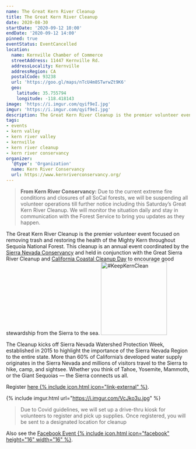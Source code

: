 ```yaml
---
name: The Great Kern River Cleanup
title: The Great Kern River Cleanup
date: 2020-08-30
startDate: '2020-09-12 10:00'
endDate: '2020-09-12 14:00'
pinned: true
eventStatus: EventCancelled
location:
  name: Kernville Chamber of Commerce
  streetAddress: 11447 Kernville Rd.
  addressLocality: Kernville
  addressRegion: CA
  postalCode: 93238
  url: 'https://goo.gl/maps/nTcU4m8STwrwZt9K6'
  geo:
    latitude: 35.755794
    longitude: -118.418143
image: 'https://i.imgur.com/qyif9eI.jpg'
imgur: 'https://i.imgur.com/qyif9eI.jpg'
description: The Great Kern River Cleanup is the premier volunteer event focused on removing trash and restoring the health of the Mighty Kern throughout Sequoia National Forest
tags:
- events
- kern valley
- kern river valley
- kernville
- kern river cleanup
- kern river conservancy
organizer:
  '@type': 'Organization'
  name: Kern River Conservancy
  url: https://www.kernriverconservancy.org/
---
```

<blockquote class="status-box warn"><b>From Kern River Conservancy:</b>
Due to the current extreme fire conditions  and closures of all SoCal forests, we
will be suspending all volunteer operations till further notice including this
Saturday’s Great Kern River Cleanup. We will monitor the situation daily and stay
in communication with the Forest Service to bring you updates as they happen.</blockquote>

The Great Kern River Cleanup is the premier volunteer event focused on removing
trash and restoring the health of the Mighty Kern throughout Sequoia National Forest.
This cleanup is an annual event coordinated by the [Sierra Nevada Conservancy](http://www.sierranevada.ca.gov/)
and held in conjunction with the Great Sierra River Cleanup and [California Coastal Cleanup Day](http://www.coastal.ca.gov/publiced/ccd/ccd.html)
to encourage good stewardship from the Sierra to the sea.
<a href="https://www.kernriverconservancy.org/?utm_source=kern-valley-events&amp;utm_medium=web&amp;utm_campaign=keep-kern-clean" target="_blank" rel="noopener external" title="#KeepKernClean" class="float-right inline-block">
<img src="https://cdn.kernvalley.us/img/keep-kern-clean.svg" alt="#KeepKernClean" decoding="async" loading="lazy" crossorigin="anonymous" referrerpolicy="no-referrer" width="181" height="200" />
</a>

The Cleanup kicks off Sierra Nevada Watershed Protection Week, established in 2015
to highlight the importance of the Sierra Nevada Region to the entire state. More
than 60% of California’s developed water supply originates in the Sierra Nevada
and millions of visitors travel to the Sierra to hike, camp, and sightsee. Whether
you think of Tahoe, Yosemite, Mammoth, or the Giant Sequoias — the Sierra connects us all.

Register [here {% include icon.html icon="link-external" %}](https://www.kernriverconservancy.org/great-kern-river-cleanup).

{% include imgur.html url="https://i.imgur.com/VcJko3u.jpg" %}

> Due to Covid guidelines, we will set up a drive-thru kiosk for volunteers to register
> and pick up supplies. Once registered, you will be sent to a designated location for cleanup

Also see the [Facebook Event {% include icon.html icon="facebook" height="16" width="16" %}](https://www.facebook.com/events/954788688372892).

